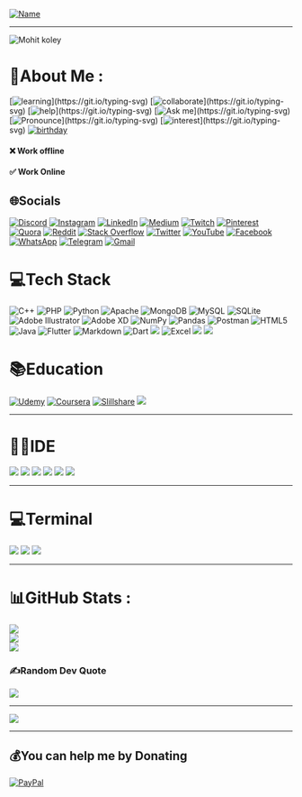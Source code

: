 <!--- ## Hola , I'm  **[![Mohit](https://img.shields.io/badge/Mohit-Koley-blue?style=for-the-badge)](https://github.com/Mohitkoley) 👋** -->
<!-- ![flutter](https://user-images.githubusercontent.com/59443901/170211366-92965ad6-a8b4-4e86-bbe5-c09b3aceef04.gif) -->  

<!-- <p align="center"><img src="https://user-images.githubusercontent.com/59443901/170211366-92965ad6-a8b4-4e86-bbe5-c09b3aceef04.gif" width="1000" height="350"/></p> -->

[![Name](https://user-images.githubusercontent.com/59443901/170635861-1720423b-9580-4127-9b9f-5592c3cc4ca7.jpeg)](https://github.com/Mohitkoley/Mohitkoley)

<!-- [![Mohit](https://img.shields.io/badge/Mohit-Koley-blue?style=for-the-badge)](https://github.com/Mohitkoley) -->
  

 

<!--<p align="left"> <img src="https://komarev.com/ghpvc/?username=Mohitkoley&label=Views&color=blueviolet&style=flat" alt="Mohitkoley" /> </p> -->

_ _ _
![](https://img.shields.io/static/v1?label=&message=Also%20Known%20as%20Rockey%20!&color=blue "Mohit koley")

# 💫About Me :
[![learning](https://readme-typing-svg.herokuapp.com?font=poppins&duration=4500&color=AF47E9&background=27213E&width=480&lines=%F0%9F%8C%B1+Currently+learning+flutter+and+big+data.)](https://git.io/typing-svg)  
[![collaborate](https://readme-typing-svg.herokuapp.com?font=poppins&duration=4500&color=AF47E9&background=27213E&width=430&lines=%F0%9F%91%AF%E2%80%8D%E2%99%82%EF%B8%8F+I'm+looking+to+collaborate+with+GDSC.)](https://git.io/typing-svg)    
[![help](https://readme-typing-svg.herokuapp.com?font=poppins&size=22&duration=4500&color=AF47E9&background=27213E&width=850&height=70&lines=%F0%9F%A4%94+I'm+looking+help+for+flutter+learning+by+any+flutter+Expert+Developer.)](https://git.io/typing-svg)    
[![Ask me](https://readme-typing-svg.herokuapp.com?font=poppins&size=22&duration=4500&color=AF47E9&background=27213E&width=280&height=35&lines=%F0%9F%92%AC+Ask+me+about+flutter.)](https://git.io/typing-svg)    
[![Pronounce](https://readme-typing-svg.herokuapp.com?font=poppins&size=22&duration=4500&color=AF47E9&background=27213E&width=230&height=35&lines=%F0%9F%98%83+Pronounce+he%2Fhis.)](https://git.io/typing-svg)    
[![interest](https://readme-typing-svg.herokuapp.com?font=poppins&size=22&duration=4500&color=AF47E9&background=27213E&center=true&width=620&height=70&lines=%E2%9A%A1+Fun+fact+%3A+I+listen+songs+when+I+am+not+coding.)](https://git.io/typing-svg)    
[![birthday](https://readme-typing-svg.herokuapp.com?font=poppins&duration=4500&color=AF47E9&background=27213E&width=200&height=35&lines=%F0%9F%8E%82+22%2F11%2F2000+)](https://git.io/typing-svg)   



#### ❌ Work offline  
#### ✅  Work Online




## 🌐Socials
[![Discord](https://img.shields.io/badge/Discord-%237289DA.svg?logo=discord&logoColor=white)](https://discord.gg/p6EMKrhw) [![Instagram](https://img.shields.io/badge/Instagram-%23E4405F.svg?logo=Instagram&logoColor=white)](https://instagram.com/rockysingh2211) [![LinkedIn](https://img.shields.io/badge/LinkedIn-%230077B5.svg?logo=linkedin&logoColor=white)](https://linkedin.com/in/mohitkoley2211) [![Medium](https://img.shields.io/badge/Medium-12100E?logo=medium&logoColor=white)](https://medium.com/@rksngh) [![Twitch](https://img.shields.io/badge/Twitch-9146FF?logo=twitch&logoColor=white)](https://www.twitch.tv/rockeysingh2211) [![Pinterest](https://img.shields.io/badge/Pinterest-%23E60023.svg?logo=Pinterest&logoColor=white)](https://pinterest.com/mohitkoley) [![Quora](https://img.shields.io/badge/Quora-%23B92B27.svg?logo=Quora&logoColor=white)](https://quora.com/profile/Mohit-Koley) [![Reddit](https://img.shields.io/badge/Reddit-%23FF4500.svg?logo=Reddit&logoColor=white)](https://reddit.com/user/Mohit_koley) [![Stack Overflow](https://img.shields.io/badge/-Stackoverflow-FE7A16?logo=stack-overflow&logoColor=white)](https://stackoverflow.com/users/18663614) [![Twitter](https://img.shields.io/badge/Twitter-%231DA1F2.svg?logo=Twitter&logoColor=white)](https://twitter.com/Rockeysingh2211) [![YouTube](https://img.shields.io/badge/YouTube-%23FF0000.svg?logo=YouTube&logoColor=white)](https://youtube.com/c/UCXMzbvWT_eAqDHY0q9dmmPw) [![Facebook](https://img.shields.io/badge/Facebook-%231DA1F2.svg?logo=Facebook&logoColor=white)](https://www.facebook.com/profile.php?id=100007443460332) [![WhatsApp](https://img.shields.io/badge/WhatsApp-%234ea94b.svg?logo=whatsapp&logoColor=white)](http://Wa.me/916205194698?text=Hello+,+I+have+Reached+here+from+Github) [![Telegram](https://img.shields.io/badge/Telegram-%231DA1F2.svg?logo=telegram&logoColor=white)](http://t.me/Ilakateradhmakamera/) [![Gmail](https://img.shields.io/badge/Gmail-D14836?logo=gmail&logoColor=white)](https://mail.google.com/mail/?view=cm&fs=1&to=mohitkoley5@gmail.com&su=Github&body=I+Have+reached+here+from+github&tf=cm)

# 💻Tech Stack
![C++](https://img.shields.io/badge/c++-%2300599C.svg?style=flat&logo=c%2B%2B&logoColor=white) ![PHP](https://img.shields.io/badge/php-%23777BB4.svg?style=flat&logo=php&logoColor=white) ![Python](https://img.shields.io/badge/python-3670A0?style=flat&logo=python&logoColor=ffdd54) ![Apache](https://img.shields.io/badge/apache-%23D42029.svg?style=flat&logo=apache&logoColor=white) ![MongoDB](https://img.shields.io/badge/MongoDB-%234ea94b.svg?style=flat&logo=mongodb&logoColor=white) ![MySQL](https://img.shields.io/badge/mysql-%2300f.svg?style=flat&logo=mysql&logoColor=white) ![SQLite](https://img.shields.io/badge/sqlite-%2307405e.svg?style=flat&logo=sqlite&logoColor=white) ![Adobe Illustrator](https://img.shields.io/badge/adobeillustrator-%23FF9A00.svg?style=flat&logo=adobeillustrator&logoColor=white) ![Adobe XD](https://img.shields.io/badge/Adobe%20XD-470137?style=flat&logo=Adobe%20XD&logoColor=#FF61F6) ![NumPy](https://img.shields.io/badge/numpy-%23013243.svg?style=flat&logo=numpy&logoColor=white) ![Pandas](https://img.shields.io/badge/pandas-%23150458.svg?style=flat&logo=pandas&logoColor=white) ![Postman](https://img.shields.io/badge/Postman-FF6C37?style=flat&logo=postman&logoColor=white) ![HTML5](https://img.shields.io/badge/html5-%23E34F26.svg?style=flat&logo=html5&logoColor=white) ![Java](https://img.shields.io/badge/java-%23ED8B00.svg?style=flat&logo=java&logoColor=white) ![Flutter](https://img.shields.io/badge/Flutter-02569B?logo=flutter&logoColor=white) ![Markdown](https://img.shields.io/badge/Markdown-000000?logo=markdown&logoColor=white) ![Dart](https://img.shields.io/badge/Dart-00A8E1?logo=dart&logoColor=white) ![](https://img.shields.io/badge/Shell_Script-121011?logo=gnu-bash&logoColor=white) ![Excel](https://img.shields.io/badge/Excel-217346?logo=microsoft-excel&logoColor=white) ![](https://img.shields.io/badge/PowerPoint-B7472A?logo=microsoft-powerpoint&logoColor=white) ![](https://img.shields.io/badge/Word-2B579A?logo=microsoft-word&logoColor=white)

# 📚Education

[![Udemy](https://img.shields.io/badge/Udemy-430098?style=for-the-badge&logo=Udemy&logoColor=white)](https://www.udemy.com/user/mohit-1618/) [![Coursera](https://img.shields.io/badge/Coursera-0056D2?style=for-the-badge&logo=Coursera&logoColor=white)](https://www.coursera.org/user/9f9afd3331258750aed78288fe24cfa6) [![Slillshare](https://img.shields.io/badge/skill%20share-002333?style=for-the-badge&logo=skillshare&logoColor=white)](https://www.skillshare.com/profile/Mohit-Koley/582828412) ![](https://img.shields.io/badge/Udacity-grey?style=for-the-badge&logo=udacity&logoColor=#5FCFEE)

_ _ _

# 👩‍💻IDE

![](https://img.shields.io/badge/Visual_Studio_Code-0078D4?style=for-the-badge&logo=visual%20studio%20code&logoColor=white) ![](https://img.shields.io/badge/Android_Studio-3DDC84?style=for-the-badge&logo=android-studio&logoColor=white) ![](https://img.shields.io/badge/Colab-F9AB00?style=for-the-badge&logo=googlecolab&color=525252) ![](https://img.shields.io/badge/Eclipse-2C2255?style=for-the-badge&logo=eclipse&logoColor=white) ![](https://img.shields.io/badge/Gitpod-000000?style=for-the-badge&logo=gitpod&logoColor=#FFAE33) ![](https://img.shields.io/badge/Notepad++-90E59A.svg?style=for-the-badge&logo=notepad%2B%2B&logoColor=black)

_ _ _

# 💻Terminal

![](https://img.shields.io/badge/GIT-000000?style=for-the-badge&logo=git&logoColor=white) ![](https://img.shields.io/badge/powershell-5391FE?style=for-the-badge&logo=powershell&logoColor=white) ![](https://img.shields.io/badge/windows%20terminal-4D4D4D?style=for-the-badge&logo=windows%20terminal&logoColor=white)

_ _ _

# 📊GitHub Stats :
![](https://github-readme-stats.vercel.app/api?username=Mohitkoley&theme=material-palenight&hide_border=false&include_all_commits=false&count_private=false)<br/>
![](https://github-readme-streak-stats.herokuapp.com/?user=Mohitkoley&theme=material-palenight&hide_border=false)<br/>
![](https://github-readme-stats.vercel.app/api/top-langs/?username=Mohitkoley&theme=material-palenight&hide_border=false&include_all_commits=false&count_private=false&layout=compact)

### ✍️Random Dev Quote
![](https://quotes-github-readme.vercel.app/api?type=horizontal&theme=radical)

_ _ _ _

[![](https://komarev.com/ghpvc/?username=Mohitkoley&label=👁+VIEWS&color=blueviolet&style=flat-square)](https://github.com/Mohitkoley)    
<!-- ![GitHub forks](https://img.shields.io/github/forks/Mohitkoley/python?style=social)  
![GitHub Repo stars](https://img.shields.io/github/stars/Mohitkoley/python?style=social) -->

_ _ _

## 💰You can help me by Donating
[![PayPal](https://img.shields.io/badge/PayPal-00457C?style=for-the-badge&logo=paypal&logoColor=white)](https://paypal.me/MohitKoley) 

<!--  ```diff
- This is a red colored line
+ This is a green colored line
@@ This is a purple colored line @@
``` -->


  <!-- Proudly created with GPRM ( https://gprm.itsvg.in ) -->
  















